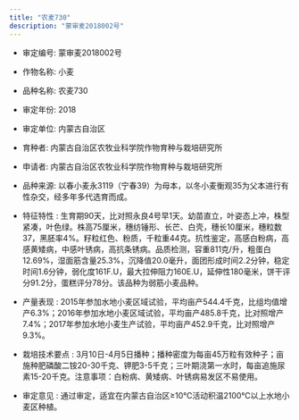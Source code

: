 ```yaml
---
title: "农麦730"
description: "蒙审麦2018002号"
---
```

* 审定编号:  蒙审麦2018002号

*  作物名称:  小麦

*  品种名称:  农麦730

*  审定年份:  2018

*  审定单位:  内蒙古自治区

* 育种者:  内蒙古自治区农牧业科学院作物育种与栽培研究所

*  申请者:  内蒙古自治区农牧业科学院作物育种与栽培研究所

*  品种来源:  以春小麦永3119（宁春39）为母本，以冬小麦衡观35为父本进行有性杂交，经多年多代选育而成。

*  特征特性 : 
生育期90天，比对照永良4号早1天。幼苗直立，叶姿态上冲，株型紧凑，叶色绿。株高75厘米，穗纺锤形、长芒、白壳，穗长10厘米，穗粒数37，黑胚率4%。籽粒红色、粉质，千粒重44克。抗性鉴定，高感白粉病，高感黄矮病，中感叶锈病，高抗条锈病。品质检测，容重811克/升，粗蛋白12.69%，湿面筋含量25.3%，沉降值20.0毫升，面团形成时间2.2分钟，稳定时间1.6分钟，弱化度161F.U，最大拉伸阻力160E.U，延伸性180毫米，饼干评分91.2分，蛋糕评分78分。该品种为弱筋小麦品种。
 
*  产量表现 : 
2015年参加水地小麦区域试验，平均亩产544.4千克，比组均值增产6.3%；2016年参加水地小麦区域试验，平均亩产485.8千克，比对照增产7.4%；2017年参加水地小麦生产试验，平均亩产452.9千克，比对照增产9.3%。

*  栽培技术要点 : 
3月10日-4月5日播种；播种密度为每亩45万粒有效种子；亩施种肥磷酸二铵20-30千克、钾肥3-5千克；三叶期浇第一水时，每亩追施尿素15-20千克。注意事项：白粉病、黄矮病、叶锈病易发区不易使用。

*  审定意见 : 
通过审定，适宜在内蒙古自治区≥10℃活动积温2100℃以上水地小麦区种植。

